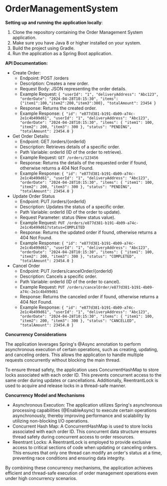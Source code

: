 # OrderManagementSystem

**Setting up and running the application locally**:
1. Clone the repository containing the Order Management System application.
2. Make sure you have Java 8 or higher installed on your system.
3. Build the project using Gradle.
4. Run the application as a Spring Boot application.

**API Documentation:**
* Create Order:
  * Endpoint: POST /orders
  * Description: Creates a new order.
  * Request Body: JSON representing the order details.
  * Example Request:
  `{
  "userId": "1",
  "deliveryAddress": "Abc123",
  "orderDate": "2024-04-28T10:15:30",
  "items": {"item1":100,"item2":200,"item3":300},
  "totalAmount": 23454
  }`
  * Response: Returns the created order.
  * Example Response:
  `{
  "id": "e877d381-b191-4b09-a74c-2e1c4b499d61",
  "userId": "1",
  "deliveryAddress": "Abc123",
  "orderDate": "2024-04-28T10:15:30",
  "items": {
  "item1": 100,
  "item2": 200,
  "item3": 300
  },
  "status": "PENDING",
  "totalAmount": 23454.0
  }`
* Get Order Details:
  * Endpoint: GET /orders/{orderId}
  * Description: Retrieves details of a specific order.
  * Path Variable: orderId (ID of the order to retrieve).
  * Example Request:
    `GET /orders/123456`
  * Response: Returns the details of the requested order if found, otherwise returns a 404 Not Found.
  * Example Response:
    `{
      "id": "e877d381-b191-4b09-a74c-2e1c4b499d61",
      "userId": "1",
      "deliveryAddress": "Abc123",
      "orderDate": "2024-04-28T10:15:30",
      "items": {
      "item1": 100,
      "item2": 200,
      "item3": 300
      },
      "status": "PENDING",
      "totalAmount": 23454.0
      }`
* Update Order Status
  * Endpoint: PUT /orders/{orderId}
  * Description: Updates the status of a specific order.
  * Path Variable: orderId (ID of the order to update).
  * Request Parameter: status (New status value).
  * Example Request:
    `PUT /orders/e877d381-b191-4b09-a74c-2e1c4b499d61?status=COMPLETED`
  * Response: Returns the updated order if found, otherwise returns a 404 Not Found.
  * Example Response:
    `{
      "id": "e877d381-b191-4b09-a74c-2e1c4b499d61",
      "userId": "1",
      "deliveryAddress": "Abc123",
      "orderDate": "2024-04-28T10:15:30",
      "items": {
      "item1": 100,
      "item2": 200,
      "item3": 300
      },
      "status": "COMPLETED",
      "totalAmount": 23454.0
      }`
* Cancel Order
  * Endpoint: PUT /orders/cancelOrder/{orderId}
  * Description: Cancels a specific order.
  * Path Variable: orderId (ID of the order to cancel).
  * Example Request:
    `PUT /orders/cancelOrder/e877d381-b191-4b09-a74c-2e1c4b499d61`
  * Response: Returns the canceled order if found, otherwise returns a 404 Not Found.
  * Example Response:
      `{
      "id": "e877d381-b191-4b09-a74c-2e1c4b499d61",
      "userId": "1",
      "deliveryAddress": "Abc123",
      "orderDate": "2024-04-28T10:15:30",
      "items": {
      "item1": 100,
      "item2": 200,
      "item3": 300
      },
      "status": "CANCELLED",
      "totalAmount": 23454.0
      }`

**Concurrency Considerations**

The application leverages Spring's @Async annotation to perform asynchronous execution of certain operations, such as creating, updating, and canceling orders. This allows the application to handle multiple requests concurrently without blocking the main thread.

To ensure thread safety, the application uses ConcurrentHashMap to store locks associated with each order ID. This prevents concurrent access to the same order during updates or cancellations. Additionally, ReentrantLock is used to acquire and release locks in a thread-safe manner.

**Concurrency Model and Mechanisms**

* Asynchronous Execution: The application utilizes Spring's asynchronous processing capabilities (@EnableAsync) to execute certain operations asynchronously, thereby improving performance and scalability by utilizing non-blocking I/O operations.
* Concurrent Hash Map: A ConcurrentHashMap is used to store locks associated with each order ID. This concurrent data structure ensures thread safety during concurrent access to order resources.
* Reentrant Locks: A ReentrantLock is employed to provide exclusive access to critical sections of code when updating or canceling orders. This ensures that only one thread can modify an order's status at a time, preventing race conditions and ensuring data integrity.

By combining these concurrency mechanisms, the application achieves efficient and thread-safe execution of order management operations even under high concurrency scenarios.